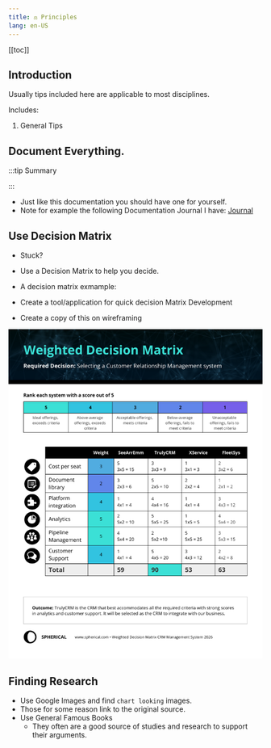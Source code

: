 ```yaml
---
title: ⚖️ Principles
lang: en-US
---
```


[[toc]]

## Introduction

Usually tips included here are applicable to most disciplines.

Includes:
1. General Tips


## Document Everything.

:::tip Summary

:::

- Just like this documentation you should have one for yourself.
- Note for example the following Documentation Journal I have: [Journal](/journal/)

## Use Decision Matrix

- Stuck?
- Use a Decision Matrix to help you decide.
- A decision matrix exmample:
- Create a tool/application for quick decision Matrix Development

- Create a copy of this on wireframing

![](./../.vuepress/public/img/2023-09-18-14-51-54.png)


## Finding Research

- Use Google Images and find `chart looking` images.
- Those for some reason link to the original source.
- Use General Famous Books
  - They often are a good source of studies and research to support their arguments.




